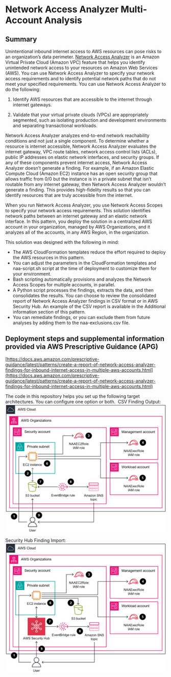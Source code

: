 # **Network Access Analyzer Multi-Account Analysis**

## Summary

Unintentional inbound internet access to AWS resources can pose risks to an organization’s data perimeter. [Network Access Analyzer](https://docs.aws.amazon.com/vpc/latest/network-access-analyzer/what-is-network-access-analyzer.html) is an Amazon Virtual Private Cloud (Amazon VPC) feature that helps you identify unintended network access to your resources on Amazon Web Services (AWS). You can use Network Access Analyzer to specify your network access requirements and to identify potential network paths that do not meet your specified requirements. You can use Network Access Analyzer to do the following:

1. Identify AWS resources that are accessible to the internet through internet gateways.

2. Validate that your virtual private clouds (VPCs) are appropriately segmented, such as isolating production and development environments and separating transactional workloads.

Network Access Analyzer analyzes end-to-end network reachability conditions and not just a single component. To determine whether a resource is internet accessible, Network Access Analyzer evaluates the internet gateway, VPC route tables, network access control lists (ACLs), public IP addresses on elastic network interfaces, and security groups. If any of these components prevent internet access, Network Access Analyzer doesn’t generate a finding. For example, if an Amazon Elastic Compute Cloud (Amazon EC2) instance has an open security group that allows traffic from 0/0 but the instance is in a private subnet that isn’t routable from any internet gateway, then Network Access Analyzer wouldn’t generate a finding. This provides high-fidelity results so that you can identify resources that are truly accessible from the internet.  

When you run Network Access Analyzer, you use Network Access Scopes to specify your network access requirements. This solution identifies network paths between an internet gateway and an elastic network interface. In this pattern, you deploy the solution in a centralized AWS account in your organization, managed by AWS Organizations, and it analyzes all of the accounts, in any AWS Region, in the organization.  

This solution was designed with the following in mind:

- The AWS CloudFormation templates reduce the effort required to deploy the AWS resources in this pattern.
- You can adjust the parameters in the CloudFormation templates and naa-script.sh script at the time of deployment to customize them for your environment.
- Bash scripting automatically provisions and analyzes the Network Access Scopes for multiple accounts, in parallel.
- A Python script processes the findings, extracts the data, and then consolidates the results. You can choose to review the consolidated report of Network Access Analyzer findings in CSV format or in AWS Security Hub. An example of the CSV report is available in the Additional information section of this pattern.
- You can remediate findings, or you can exclude them from future analyses by adding them to the naa-exclusions.csv file.

## **Deployment steps and supplemental information provided via AWS Prescriptive Guidance (APG)**

[https://docs.aws.amazon.com/prescriptive-guidance/latest/patterns/create-a-report-of-network-access-analyzer-findings-for-inbound-internet-access-in-multiple-aws-accounts.html](https://docs.aws.amazon.com/prescriptive-guidance/latest/patterns/create-a-report-of-network-access-analyzer-findings-for-inbound-internet-access-in-multiple-aws-accounts.html)

The code in this repository helps you set up the following target architectures. You can configure one option or both.
​
CSV Finding Output:
![TargetArchitectureDiagramOption1](docs/images/NAAArchitectureOption01.png)

Security Hub Finding Import:
![TargetArchitectureDiagramOption2](docs/images/NAAArchitectureOption02.png)
